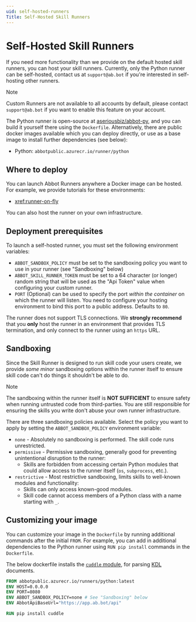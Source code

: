 ```yaml
---
uid: self-hosted-runners
Title: Self-Hosted Skill Runners
---
```


# Self-Hosted Skill Runners

If you need more functionality than we provide on the default hosted skill runners, you can host your skill runners.
Currently, only the Python runner can be self-hosted, contact us at `support@ab.bot` if you're interested in self-hosting other runners.

> [!NOTE]
> Custom Runners are not available to all accounts by default, please contact `support@ab.bot` if you want to enable this feature on your account.

The Python runner is open-source at [aseriousbiz/abbot-py](https://github.com/aseriousbiz/abbot-py), and you can build it yourself there using the `Dockerfile`.
Alternatively, there are public docker images available which you can deploy directly, or use as a base image to install further dependencies (see below):

* Python: `abbotpublic.azurecr.io/runner/python`

## Where to deploy

You can launch Abbot Runners anywhere a Docker image can be hosted.
For example, we provide tutorials for these environments:

* <xref:runner-on-fly>

You can also host the runner on your own infrastructure.

## Deployment prerequisites

To launch a self-hosted runner, you must set the following environment variables:

* `ABBOT_SANDBOX_POLICY` must be set to the sandboxing policy you want to use in your runner (see "Sandboxing" below)
* `ABBOT_SKILL_RUNNER_TOKEN` must be set to a 64 character (or longer) random string that will be used as the "Api Token" value when configuring your custom runner.
* `PORT` (Optional) can be used to specify the port _within the container_ on which the runner will listen. You need to configure your hosting environment to bind this port to a public address. Defaults to `80`.

The runner does not support TLS connections.
We **strongly recommend** that you **only** host the runner in an environment that provides TLS termination, and only connect to the runner using an `https` URL.

## Sandboxing

Since the Skill Runner is designed to run skill code your users create, we provide _some minor_ sandboxing options within the runner itself to ensure skill code can't do things it shouldn't be able to do.

> [!NOTE]
> The sandboxing within the runner itself is **NOT SUFFICIENT** to ensure safety when running untrusted code from third-parties.
> You are still responsible for ensuring the skills you write don't abuse your own runner infrastructure.

There are three sandboxing policies available.
Select the policy you want to apply by setting the `ABBOT_SANDBOX_POLICY` environment variable:

* `none` - Absolutely no sandboxing is performed. The skill code runs unrestricted.
* `permissive` - Permissive sandboxing, generally good for preventing unintentional disruption to the runner:
  * Skills are forbidden from accessing certain Python modules that could allow access to the runner itself (`os`, `subprocess`, etc.).
* `restrictive` - Most restrictive sandboxing, limits skills to well-known modules and functionality:
  * Skills can only access known-good modules.
  * Skill code cannot access members of a Python class with a name starting with `_`.

## Customizing your image

You can customize your image in the `Dockerfile` by running additional commands after the initial `FROM`.
For example, you can add in additional dependencies to the Python runner using `RUN pip install` commands in the `Dockerfile`.

The below dockerfile installs the [`cuddle` module](https://github.com/djmattyg007/python-cuddle), for parsing [KDL](https://kdl.dev) documents.

```dockerfile
FROM abbotpublic.azurecr.io/runners/python:latest
ENV HOST=0.0.0.0
ENV PORT=8080
ENV ABBOT_SANDBOX_POLICY=none # See "Sandboxing" below
ENV AbbotApiBaseUrl="https://app.ab.bot/api"

RUN pip install cuddle
```
